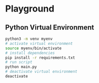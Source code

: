 # Playground
## Python Virtual Environment
```bash
python3 -m venv myenv
# activate virtual environment
source myenv/bin/activate
# install dependencies
pip install -r requirements.txt
# run script
python main.py
# deactivate virtual environment
deactivate
```

